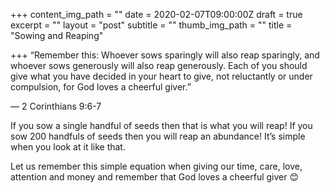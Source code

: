 +++
content_img_path = ""
date = 2020-02-07T09:00:00Z
draft = true
excerpt = ""
layout = "post"
subtitle = ""
thumb_img_path = ""
title = "Sowing and Reaping"

+++
“Remember this: Whoever sows sparingly will also reap sparingly, and whoever sows generously will also reap generously. Each of you should give what you have decided in your heart to give, not reluctantly or under compulsion, for God loves a cheerful giver.”

— ‭‭2 Corinthians‬ ‭9:6-7‬‬

If you sow a single handful of seeds then that is what you will reap! If you sow 200 handfuls of seeds then you will reap an abundance! It’s simple when you look at it like that. 

Let us remember this simple equation when giving our time, care, love, attention and money and remember that God loves a cheerful giver 😊
